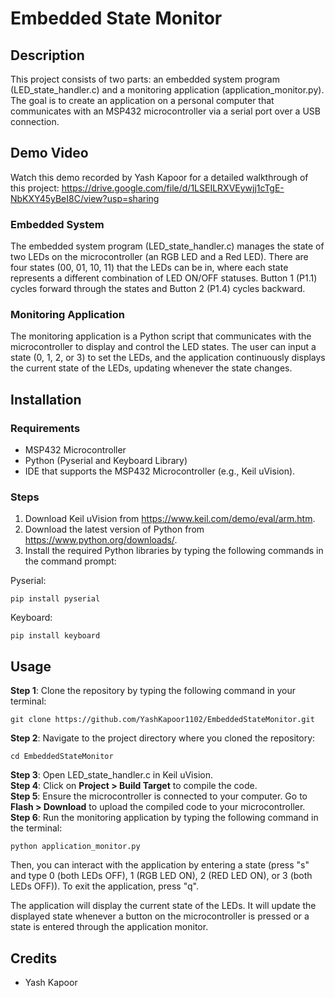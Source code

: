 # Embedded State Monitor

## Description
This project consists of two parts: an embedded system program (LED_state_handler.c) and a monitoring application (application_monitor.py). The goal is to create an application on a personal computer that communicates with an MSP432 microcontroller via a serial port over a USB connection.

## Demo Video
Watch this demo recorded by Yash Kapoor for a detailed walkthrough of this project:
https://drive.google.com/file/d/1LSEILRXVEywjj1cTgE-NbKXY45yBeI8C/view?usp=sharing

### Embedded System 
The embedded system program (LED_state_handler.c) manages the state of two LEDs on the microcontroller (an RGB LED and a Red LED). There are four states (00, 01, 10, 11) that the LEDs can be in, where each state represents a different combination of LED ON/OFF statuses. Button 1 (P1.1) cycles forward through the states and Button 2 (P1.4) cycles backward.

### Monitoring Application
The monitoring application is a Python script that communicates with the microcontroller to display and control the LED states. The user can input a state (0, 1, 2, or 3) to set the LEDs, and the application continuously displays the current state of the LEDs, updating whenever the state changes. 

## Installation
### Requirements
- MSP432 Microcontroller
- Python (Pyserial and Keyboard Library)
- IDE that supports the MSP432 Microcontroller (e.g., Keil uVision).

### Steps
1. Download Keil uVision from https://www.keil.com/demo/eval/arm.htm.
2. Download the latest version of Python from https://www.python.org/downloads/.
3. Install the required Python libraries by typing the following commands in the command prompt:

Pyserial:
```
pip install pyserial
```
Keyboard:
```
pip install keyboard
```

## Usage
**Step 1**: Clone the repository by typing the following command in your terminal:
```
git clone https://github.com/YashKapoor1102/EmbeddedStateMonitor.git
```
**Step 2**: Navigate to the project directory where you cloned the repository:
```
cd EmbeddedStateMonitor
```
**Step 3**: Open LED_state_handler.c in Keil uVision.  
**Step 4**: Click on **Project > Build Target** to compile the code.  
**Step 5**: Ensure the microcontroller is connected to your computer. Go to **Flash > Download** to upload the compiled code to your microcontroller.  
**Step 6**: Run the monitoring application by typing the following command in the terminal:
```
python application_monitor.py
```
Then, you can interact with the application by entering a state (press "s" and type 0 (both LEDs OFF), 1 (RGB LED ON), 2 (RED LED ON), or 3 (both LEDs OFF)). To exit the application, press "q".

The application will display the current state of the LEDs. It will update the displayed state whenever a button on the microcontroller is pressed or a state is entered through the application monitor. 

## Credits
- Yash Kapoor
